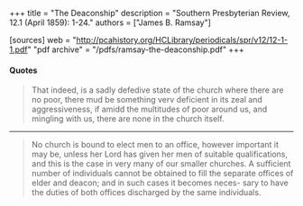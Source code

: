 +++
title = "The Deaconship"
description = "Southern Presbyterian Review, 12.1 (April 1859): 1-24."
authors = ["James B. Ramsay"]

[sources]
web = "http://pcahistory.org/HCLibrary/periodicals/spr/v12/12-1-1.pdf"
"pdf archive" = "/pdfs/ramsay-the-deaconship.pdf"
+++

#### Quotes

> That indeed, is a sadly defedive state of the church where there are no poor, there mud be something verv deficient in its zeal and aggressiveness, if amidd the multitudes of poor around us, and mingling with us, there are none in the church itself.

-------

> No church is bound to elect men to an office, however important it may be, unless her Lord has given her men of suitable qualifications, and this is the case in very many of our smaller churches. A sufficient number of individuals cannot be obtained to fill the separate offices of elder and deacon; and in such cases it becomes neces- sary to have the duties of both offices discharged by the same individuals.